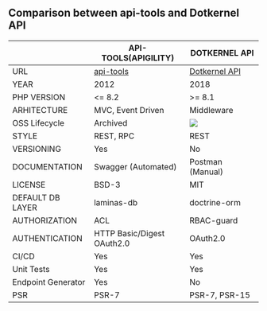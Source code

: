 ## Comparison between api-tools and Dotkernel API

|                    | API-TOOLS(APIGILITY)                           | DOTKERNEL API                                                            |
|--------------------|------------------------------------------------|--------------------------------------------------------------------------|
| URL                | [api-tools](https://api-tools.getlaminas.org/) | [Dotkernel API](https://www.dotkernel.org)                               |
| YEAR               | 2012                                           | 2018                                                                     |
| PHP VERSION        | <= 8.2                                         | >= 8.1                                                                   |
| ARHITECTURE        | MVC, Event Driven                              | Middleware                                                               |
| OSS Lifecycle      | Archived                                       | ![](https://img.shields.io/osslifecycle/dotkernel/api?style=flat&label=) |
| STYLE              | REST, RPC                                      | REST                                                                     |
| VERSIONING         | Yes                                            | No                                                                       |
| DOCUMENTATION      | Swagger (Automated)                            | Postman (Manual)                                                         |
| LICENSE            | BSD-3                                          | MIT                                                                      |
| DEFAULT DB LAYER   | laminas-db                                     | doctrine-orm                                                             |
| AUTHORIZATION      | ACL                                            | RBAC-guard                                                               |
| AUTHENTICATION     | HTTP Basic/Digest <br/> OAuth2.0               | OAuth2.0                                                                 |
| CI/CD              | Yes                                            | Yes                                                                      |
| Unit Tests         | Yes                                            | Yes                                                                      |
| Endpoint Generator | Yes                                            | No                                                                       |
| PSR                | PSR-7                                          | PSR-7, PSR-15                                                            |

